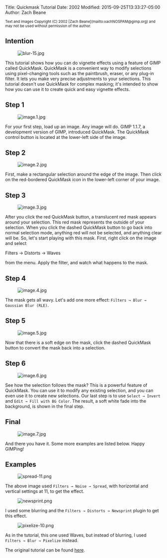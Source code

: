 Title: Quickmask Tutorial
Date: 2002
Modified: 2015-09-25T13:33:27-05:00
Author: Zach Beane

<small>
Text and images Copyright (C) 2002 [Zach Beane](mailto:xachNOSPAM@gimp.org) and may not be used without permission of the author.
</small>

## Intention

<figure>
<img src="{filename}blur-15.jpg" alt="blur-15.jpg"/>
</figure>

This tutorial shows how you can do vignette effects using a feature of GIMP called QuickMask. QuickMask is a convenient way to modify selections using pixel-changing tools such as the paintbrush, eraser, or any plug-in filter. It lets you make very precise adjustments to your selections. This tutorial doesn't use QuickMask for complex masking; it's intended to show how you can use it to create quick and easy vignette effects.

## Step 1

<figure>
<img src="{filename}image.1.jpg" alt="image.1.jpg"/>
</figure>

For your first step, load up an image. Any image will do. GIMP 1.1.7, a development version of GIMP, introduced QuickMask. The QuickMask control button is located at the lower-left side of the image.

## Step 2

<figure>
<img src="{filename}image.2.jpg" alt="image.2.jpg"/>
</figure>

First, make a rectangular selection around the edge of the image. Then click on the red-bordered QuickMask icon in the lower-left corner of your image.

## Step 3

<figure>
<img src="{filename}image.3.jpg" alt="image.3.jpg"/>
</figure>

After you click the red QuickMask button, a translucent red mask appears around your selection. This red mask represents the outside of your selection. When you click the dashed QuickMask button to go back into normal selection mode, anything red will not be selected, and anything clear will be. So, let's start playing with this mask. First, right click on the image and select 

<div class="MenuCmd"><span>Filters &rarr; Distorts &rarr; Waves</span></div>

from the menu. Apply the filter, and watch what happens to the mask.

## Step 4

<figure>
<img src="{filename}image.4.jpg" alt="image.4.jpg"/>
</figure>

The mask gets all wavy. Let's add one more effect: `Filters → Blur → Gaussian Blur (RLE)`.

## Step 5

<figure>
<img src="{filename}image.5.jpg" alt="image.5.jpg"/>
</figure>

Now that there is a soft edge on the mask, click the dashed QuickMask button to convert the mask back into a selection.

## Step 6

<figure>
<img src="{filename}image.6.jpg" alt="image.6.jpg"/>
</figure>

See how the selection follows the mask? This is a powerful feature of QuickMask. You can use it to modify any existing selection, and you can even use it to create new selections. Our last step is to use `Select → Invert` and `Edit → Fill with BG Color`. The result, a soft white fade into the background, is shown in the final step.

## Final

<figure>
<img src="{filename}image.7.jpg" alt="image.7.jpg"/>
</figure>

And there you have it. Some more examples are listed below. Happy GIMPing!

## Examples

<figure>
<img src="{filename}spread-11.png" alt="spread-11.png"/>
</figure>

The above image used `Filters → Noise → Spread`, with horizontal and vertical settings at 11, to get the effect.

<figure>
<img src="{filename}newsprint.png" alt="newsprint.png"/>
</figure>

I used some blurring and the `Filters → Distorts → Newsprint` plugin to get this effect.

<figure>
<img src="{filename}pixelize-10.png" alt="pixelize-10.png"/>
</figure>

As in the tutorial, this one used Waves, but instead of blurring, I used `Filters → Blur → Pixelize` instead.

The original tutorial can be found [here](http://www.xach.com/gimp/tutorials/quickmask/).

